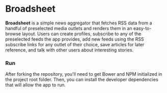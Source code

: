 # Broadsheet

**Broadsheet** is a simple news aggregator that fetches RSS data from a handful of preselected media outlets and renders them in an easy-to-browse layout. Users can create profiles, subscribe to any of the preselected feeds the app provides, add new feeds using the RSS subscribe links for any outlet of their choice, save articles for later reference, and talk with other users about interesting stories.

### Run
After forking the repository, you'll need to get Bower and NPM initialized in the project root folder. Then, you can install the developer dependencies that will allow the app to run.
